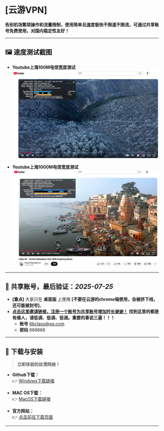 # [云游VPN]

**告别机场繁琐操作和流量限制，使用简单且速度极快不限速不限流，可通过共享账号免费使用，对国内稳定性友好！**

---

## 🖼️ 速度测试截图

*   **Youtube上海100M电信宽度测试**
    ![主界面和youtube速度测试](https://github.com/6bclass/kkk/blob/main/112489.png)
    
*   **Youtube上海1000M电信宽度测试**
    ![主界面和youtube速度测试](https://github.com/6bclass/kkk/blob/main/224746.png?raw=true)    

---

## 📱 共享账号，最后验证：*2025-07-25*

*   **[重点]** 大家只在 **桌面版** 上使用 **[不要在云游的chrome端使用，会被挤下线，还可能被封号]**。
*   **[点击这里邀请链接，注册一个账号为共享账号增加时长谢谢！](https://reward.v40yycdn.xyz/?inviter=6bclass@qq.com)**
    **找到这里的都是有缘人，请低调、低调、低调。重要的事说三遍！！！**
    * **账号**   6bclass@qq.com  
    * **密码**   666666
---

## 🔽 下载与安装

> **立即体验的丝滑网络！**

*   **Github下载：**  
    👉 [Windows下载链接](https://raw.githubusercontent.com/6bclass/kkk/refs/heads/main/yy_windows_installer.exe)
*   **MAC OS下载：**  
    👉 [MacOS下载链接](https://v40yycdn.xyz/dl/yy_mac.zip)

*   **官方网站：**  
    👉 [点击前往下载页面](https://v40yycdn.xyz/)    

---

